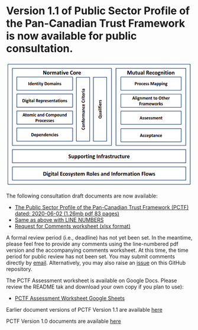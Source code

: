 # Version 1.1 of Public Sector Profile of the Pan-Canadian Trust Framework is now available for public consultation.
![Pan-Canadian Trust Framework](../images/PCTF-V1_1_FINAL.png)
 
The following consultation draft documents are now available:

* [The Public Sector Profile of the Pan-Canadian Trust Framework (PCTF) dated: 2020-06-02 (1.26mb pdf 83 pages)](PSP-PCTF-V1.1-Consultation-Draft.pdf)
* [Same as above with LINE NUMBERS](PSP-PCTF-V1.1-Consultation-Draft-LINE-NUMBERS.pdf)
* [Request for Comments worksheet (xlsx format)](REQUEST%20FOR%20COMMENTS%20ON%20%20PSP-PCTF%20V1.1.xlsx)

A formal review period (i.e., deadline) has not yet been set. In the meantime, please feel free to provide any comments using the line-numbered pdf version and the accompanying comments worksheet.
At this time, the time period for public review has not been set. 
You may submit comments directly by [email](mailto:tim.bouma@tbs-sct.gc.ca).
Alternatively, you may also raise an [issue](https://github.com/canada-ca/PCTF-CCP/issues) on this GitHub repository.

The PCTF Assessment worksheet is available on Google Docs. Please review the README tak and download your own copy if you plan to use):
*  [PCTF Assessment Worksheet Google Sheets](https://docs.google.com/spreadsheets/d/1BjWjq93E4TXrZTZQQWSqGvtnCcpjhyO94UNKt9SME14/edit?usp=sharing)

Earlier document versions of PCTF Version 1.1 are available [here](https://github.com/canada-ca/PCTF-CCP/tree/master/Version1_1) 

PCTF Version 1.0 documents are available [here](https://github.com/canada-ca/PCTF-CCP/tree/master/Version1_0)


